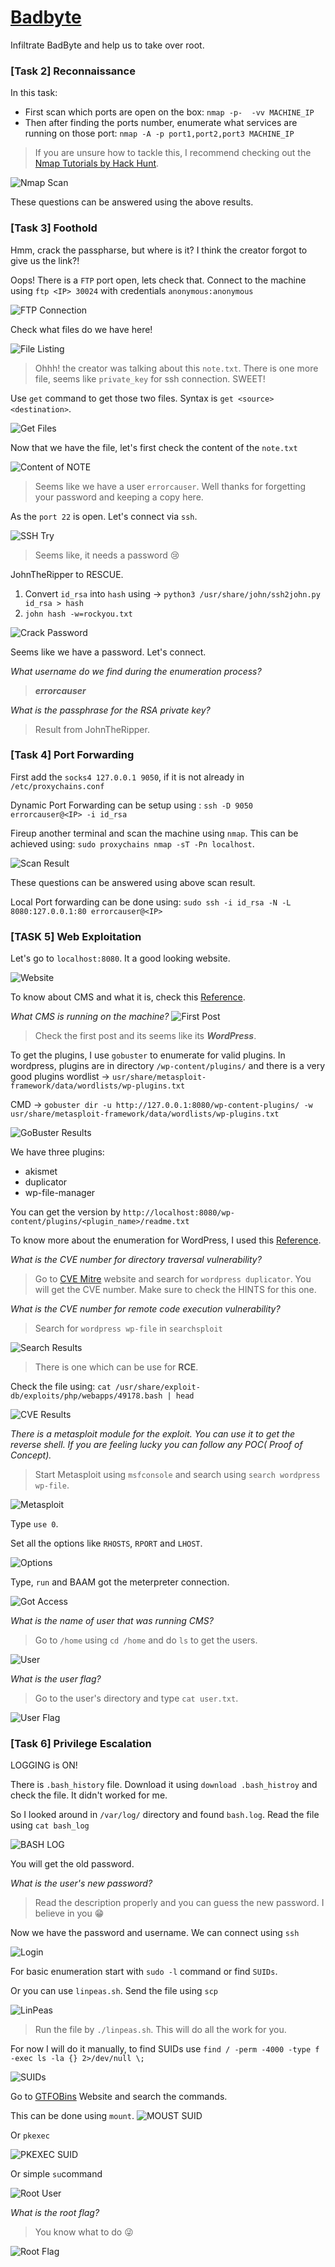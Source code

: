 # [Badbyte][1]
Infiltrate BadByte and help us to take over root.


### [Task 2] Reconnaissance

In this task:

- First scan which ports are open on the box: `nmap -p-  -vv MACHINE_IP`
- Then after finding the ports number, enumerate what services are running on those port: `nmap -A -p port1,port2,port3 MACHINE_IP`

> If you are unsure how to tackle this, I recommend checking out the [Nmap Tutorials by Hack Hunt][2].

![Nmap Scan](images/open_ports.jpg)

These questions can be answered using the above results.

### [Task 3] Foothold

 Hmm, crack the passpharse, but where is it? I think the creator forgot to give us the link?!

 Oops! There is a `FTP` port open, lets check that. Connect to the machine using `ftp <IP> 30024` with credentials `anonymous:anonymous`

 ![FTP Connection](images/ftp_connection.jpg)

 Check what files do we have here!

 ![File Listing](images/ftp_ls.jpg)
> Ohhh! the creator was talking about this `note.txt`. There is one more file, seems like `private_key` for ssh connection. SWEET!

Use `get` command to get those two files. Syntax is `get <source> <destination>`.

![Get Files](images/get_files.jpg)

Now that we have the file, let's first check the content of the `note.txt`

![Content of NOTE](images/notes_file.jpg)
> Seems like we have a user `errorcauser`. Well thanks for forgetting your password and keeping a copy here.

As the `port 22` is open. Let's connect via `ssh`.

![SSH Try](images/need_pass.jpg)
> Seems like, it needs a password :cry:

JohnTheRipper to RESCUE.
1. Convert `id_rsa` into `hash` using -> `python3 /usr/share/john/ssh2john.py id_rsa > hash`
2. `john hash -w=rockyou.txt`

![Crack Password](images/ssh_crack.jpg)

Seems like we have a password. Let's connect.

*What username do we find during the enumeration process?*
> ***errorcauser***

*What is the passphrase for the RSA private key?*
> Result from JohnTheRipper.

### [Task 4]  Port Forwarding

First add the `socks4 127.0.0.1 9050`, if it is not already in `/etc/proxychains.conf`

Dynamic Port Forwarding can be setup using :
`ssh -D 9050 errorcauser@<IP> -i id_rsa`

Fireup another terminal and scan the machine using `nmap`. This can be achieved using: `sudo proxychains nmap -sT -Pn localhost`.

![Scan Result](images/internal_scan.jpg)

These questions can be answered using above scan result.

Local Port forwarding can be done using: `sudo ssh -i id_rsa -N -L 8080:127.0.0.1:80 errorcauser@<IP>`


### [TASK 5] Web Exploitation

Let's go to `localhost:8080`. It a good looking website.

![Website](images/got_website.jpg)

To know about CMS and what it is, check this [Reference][3].

*What CMS is running on the machine?*
![First Post](images/first_post.jpg)
> Check the first post and its seems like its ***WordPress***.

To get the plugins, I use `gobuster` to enumerate for valid plugins. In wordpress, plugins are in directory `/wp-content/plugins/` and there is a very good plugins wordlist -> `usr/share/metasploit-framework/data/wordlists/wp-plugins.txt`

CMD -> `gobuster dir -u http://127.0.0.1:8080/wp-content-plugins/ -w usr/share/metasploit-framework/data/wordlists/wp-plugins.txt`

![GoBuster Results](images/gobuster.jpg)

We have three plugins:
- akismet
- duplicator
- wp-file-manager

You can get the version by `http://localhost:8080/wp-content/plugins/<plugin_name>/readme.txt`

To know more about the enumeration for WordPress, I used this [Reference][4].

*What is the CVE number for directory traversal vulnerability?*
> Go to [CVE Mitre][5] website and search for `wordpress duplicator`. You will get the CVE number. Make sure to check the HINTS for this one.

*What is the CVE number for remote code execution vulnerability?*
> Search for `wordpress wp-file` in `searchsploit`

![Search Results](images/search_file_manager.jpg)
> There is one which can be use for **RCE**.

Check the file using: `cat /usr/share/exploit-db/exploits/php/webapps/49178.bash | head`

![CVE Results](images/cat_cve.jpg)

*There is a metasploit module for the exploit. You can use it to get the reverse shell. If you are feeling lucky you can follow any POC( Proof of Concept).*
> Start Metasploit using `msfconsole` and search using `search wordpress wp-file`.

![Metasploit](images/metasploit.jpg)

Type `use 0`.

Set all the options like `RHOSTS`, `RPORT` and `LHOST`.

![Options](images/options.jpg)

Type, `run` and BAAM got the meterpreter connection.

![Got Access](images/got_access.jpg)

*What is the name of user that was running CMS?*
> Go to `/home` using `cd /home` and do `ls` to get the users.

![User](images/user.jpg)

*What is the user flag?*
> Go to the user's directory and type `cat user.txt`.

![User Flag](images/user_flag.jpg)

### [Task 6]  Privilege Escalation

LOGGING is ON!

There is `.bash_history` file. Download it using `download .bash_histroy` and check the file. It didn't worked for me.

So I looked around in `/var/log/` directory and found `bash.log`. Read the file using `cat bash_log`

![BASH LOG](images/bash_log.jpg)

You will get the old password.

*What is the user's new password?*
> Read the description properly and you can guess the new password. I believe in you :grin:

Now we have the password and username. We can connect using `ssh`

![Login](images/login.jpg)

For basic enumeration start with `sudo -l` command or find `SUIDs`.

Or you can use `linpeas.sh`. Send the file using `scp`

![LinPeas](images/linpeas.jpg)
> Run the file by `./linpeas.sh`. This will do all the work for you.

For now I will do it manually, to find SUIDs use `find / -perm -4000 -type f -exec ls -la {} 2>/dev/null \;`

![SUIDs](images/suids.jpg)

Go to [GTFOBins][6] Website and search the commands.

This can be done using `mount`.
![MOUST SUID](images/mount.jpg)

Or `pkexec`

![PKEXEC SUID](images/pkexec.jpg)

Or simple `su`command

![Root User](images/root_user.jpg)

*What is the root flag?*
> You know what to do :stuck_out_tongue_winking_eye:

![Root Flag](images/root_flag.jpg)

[1]: https://tryhackme.com/room/badbyte
[2]: https://www.hackhunt.in/search/label/Nmap
[3]: https://securitytrails.com/blog/cms-detector
[4]: https://hackertarget.com/attacking-wordpress/#directory-indexing
[5]: https://cve.mitre.org/cve/search_cve_list.html
[6]: https://gtfobins.github.io/
